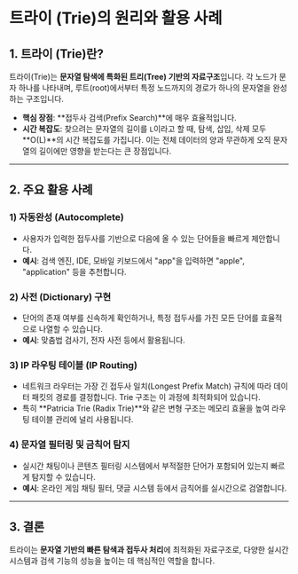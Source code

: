 # 트라이 (Trie)의 원리와 활용 사례

## 1. 트라이 (Trie)란?
트라이(Trie)는 **문자열 탐색에 특화된 트리(Tree) 기반의 자료구조**입니다. 각 노드가 문자 하나를 나타내며, 루트(root)에서부터 특정 노드까지의 경로가 하나의 문자열을 완성하는 구조입니다.

- **핵심 장점**: **접두사 검색(Prefix Search)**에 매우 효율적입니다.
- **시간 복잡도**: 찾으려는 문자열의 길이를 `L`이라고 할 때, 탐색, 삽입, 삭제 모두 **O(L)**의 시간 복잡도를 가집니다. 이는 전체 데이터의 양과 무관하게 오직 문자열의 길이에만 영향을 받는다는 큰 장점입니다.

---

## 2. 주요 활용 사례

### 1) 자동완성 (Autocomplete)
- 사용자가 입력한 접두사를 기반으로 다음에 올 수 있는 단어들을 빠르게 제안합니다.
- **예시**: 검색 엔진, IDE, 모바일 키보드에서 "app"을 입력하면 "apple", "application" 등을 추천합니다.

### 2) 사전 (Dictionary) 구현
- 단어의 존재 여부를 신속하게 확인하거나, 특정 접두사를 가진 모든 단어를 효율적으로 나열할 수 있습니다.
- **예시**: 맞춤법 검사기, 전자 사전 등에서 활용됩니다.

### 3) IP 라우팅 테이블 (IP Routing)
- 네트워크 라우터는 가장 긴 접두사 일치(Longest Prefix Match) 규칙에 따라 데이터 패킷의 경로를 결정합니다. Trie 구조는 이 과정에 최적화되어 있습니다.
- 특히 **Patricia Trie (Radix Trie)**와 같은 변형 구조는 메모리 효율을 높여 라우팅 테이블 관리에 널리 사용됩니다.

### 4) 문자열 필터링 및 금칙어 탐지
- 실시간 채팅이나 콘텐츠 필터링 시스템에서 부적절한 단어가 포함되어 있는지 빠르게 탐지할 수 있습니다.
- **예시**: 온라인 게임 채팅 필터, 댓글 시스템 등에서 금칙어를 실시간으로 검열합니다.

---

## 3. 결론
트라이는 **문자열 기반의 빠른 탐색과 접두사 처리**에 최적화된 자료구조로, 다양한 실시간 시스템과 검색 기능의 성능을 높이는 데 핵심적인 역할을 합니다.

